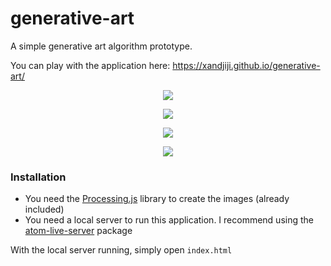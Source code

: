 # generative-art

A simple generative art algorithm prototype.

You can play with the application here: https://xandjiji.github.io/generative-art/

<p align="center">
  <img src="https://i.imgur.com/KbWmP6O.png">
</p>
<p align="center">
  <img src="https://i.imgur.com/EfNZv3d.png">
</p>
<p align="center">
  <img src="https://i.imgur.com/Wl4EHJQ.png">
</p>
<p align="center">
  <img src="https://i.imgur.com/HukhAfT.png">
</p>

### Installation

  - You need the [Processing.js](https://processing.org/) library to create the images (already included)
  - You need a local server to run this application. I recommend using the [atom-live-server](https://atom.io/packages/atom-live-server) package

With the local server running, simply open ```index.html```
